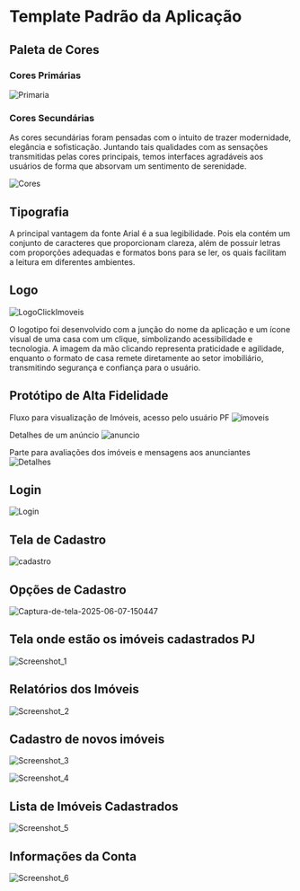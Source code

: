 
# Template Padrão da Aplicação

## Paleta de Cores

### Cores Primárias
![Primaria](https://github.com/user-attachments/assets/c4c5797a-14be-4dc5-a4c5-90516ab780af)


### Cores Secundárias
As cores secundárias foram pensadas com o intuito de trazer modernidade, elegância e sofisticação. Juntando tais qualidades com as sensações transmitidas pelas cores principais, temos interfaces agradáveis aos usuários de forma que absorvam um sentimento de serenidade.

![Cores](https://github.com/user-attachments/assets/7ab1dd70-caa6-42ad-ad76-3ced35b63ad3)


## Tipografia

A principal vantagem da fonte Arial é a sua legibilidade. Pois ela contém um conjunto de caracteres que proporcionam clareza, além de possuir letras com proporções adequadas e formatos bons para se ler, os quais facilitam a leitura em diferentes ambientes.

## Logo
![LogoClickImoveis](https://github.com/user-attachments/assets/791461b4-4130-40ac-a96c-70e69ea41d01)


O logotipo foi desenvolvido com a junção do nome da aplicação e um ícone visual de uma casa com um clique, simbolizando acessibilidade e tecnologia. A imagem da mão clicando representa praticidade e agilidade, enquanto o formato de casa remete diretamente ao setor imobiliário, transmitindo segurança e confiança para o usuário.

## Protótipo de Alta Fidelidade

Fluxo para visualização de Imóveis, acesso pelo usuário PF
![imoveis](https://github.com/user-attachments/assets/de54c558-a26d-4d1c-914a-d703e23abf21)

Detalhes de um anúncio
![anuncio](https://github.com/user-attachments/assets/bda6d847-2578-4d72-ab03-23e472f43a9f)

Parte para avaliações dos imóveis e mensagens aos anunciantes
![Detalhes](https://github.com/user-attachments/assets/bcc1ac94-c5fd-4f05-93e6-54b8bbe8497c)

## Login
![Login](https://github.com/user-attachments/assets/3986b277-cb2c-4fc9-a65f-07fc8b3999c2)


## Tela de Cadastro

![cadastro](https://github.com/user-attachments/assets/add5773d-c043-4c35-bf2d-4ee2573d3844)



## Opções de Cadastro 
![Captura-de-tela-2025-06-07-150447](https://github.com/user-attachments/assets/73fe4dcd-246b-45c1-a1b7-2ab7141a7cd0)

## Tela onde estão os imóveis cadastrados PJ

![Screenshot_1](https://github.com/user-attachments/assets/b8f85e53-119b-4bf6-ad7b-622ae4e6876b)


## Relatórios dos Imóveis 
![Screenshot_2](https://github.com/user-attachments/assets/2d8aa46e-8997-4bdd-a587-0eb987f8f6f2)

## Cadastro de novos imóveis

![Screenshot_3](https://github.com/user-attachments/assets/2ab63a3b-1591-4902-b82b-6614c30f5401)

![Screenshot_4](https://github.com/user-attachments/assets/25941c71-e5da-4f1f-9c40-c546a0bc2c2b)

## Lista de Imóveis Cadastrados
![Screenshot_5](https://github.com/user-attachments/assets/93bc87af-4d2d-40c5-b21f-c987a25d97e8)

## Informações da Conta
![Screenshot_6](https://github.com/user-attachments/assets/7436f290-e0fb-464c-8cc4-8caf798ba51c)


